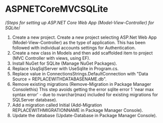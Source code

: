# ASPNETCoreMVCSQLite
/*Steps for setting up ASP.NET Core Web App (Model-View-Controller) for SQLite*/

1. Create a new project.
Create a new project selecting ASP.Net Web App (Model-View-Controller) as the type of application.
This has been followed with individual accounts settings for Authentication.
2. Create a new class in Models and then add scaffolded item to project (MVC Controller with views, using EF).
3. Install NuGet for SQLite (Manage NuGet Packages).
4. Replace UsqSqlServer with UseSqlite in Program.cs.
5. Replace value in ConnectionsStrings.DefaultConnection with "Data Source = REPLACEWITHDATABASENAME.db".
6. Remove existing migrations (Remove-Migration in Package Manager Consolethis) This step avoids getting the error sqlite error 1 'near max syntax error' - due to nvarchar(max) included for existing migrations for SQLServer database).
7. Add a migration called Initial (Add-Migration REPLACEWITHMIGRATIONNAME in Package Manager Console).
8. Update the database (Update-Database in Package Manager Console).
